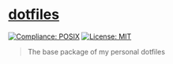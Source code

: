 # [dotfiles][repository-github-url]

[![Compliance: POSIX][repository-compliance-shield]][repository-compliance-url]
[![License: MIT][repository-license-shield]][repository-license-url]

> The base package of my personal dotfiles

[repository-compliance-shield]: https://img.shields.io/badge/compliance-POSIX.1--2017-%23006600.svg
[repository-compliance-url]: https://pubs.opengroup.org/onlinepubs/9699919799/
[repository-github-url]: https://github.com/ChristianGrete/dotfiles
[repository-license-shield]: https://img.shields.io/github/license/ChristianGrete/dotfiles.svg
[repository-license-url]: LICENSE
[repository-owner-url]: https://christiangrete.com

